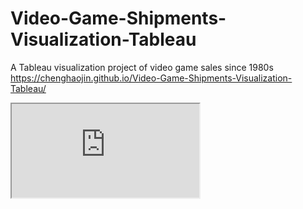 # Video-Game-Shipments-Visualization-Tableau
A Tableau visualization project of video game sales since 1980s
https://chenghaojin.github.io/Video-Game-Shipments-Visualization-Tableau/
<iframe src="https://public.tableau.com/profile/paul.jin#!/vizhome/VideoGamesSalesVisualization/Story1?publish=yes"></iframe>
